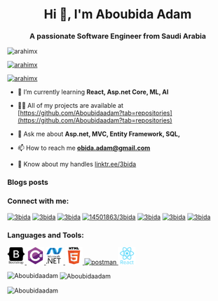 <h1 align="center">Hi 👋, I'm Aboubida Adam </h1>
<h3 align="center">A passionate Software Engineer from Saudi Arabia</h3>

<p align="left"> <img src="https://komarev.com/ghpvc/?username=arahimx&label=Profile%20views&color=0e75b6&style=flat" alt="arahimx" /> </p>

<p align="left"> <a href="https://github.com/ryo-ma/github-profile-trophy"><img src="https://github-profile-trophy.vercel.app/?username=arahimx" alt="arahimx" /></a> </p>

<p align="left"> <a href="https://twitter.com/arahimx" target="blank"><img src="https://img.shields.io/twitter/follow/arahimx?logo=twitter&style=for-the-badge" alt="arahimx" /></a> </p>

- 🌱 I’m currently learning **React, Asp.net Core, ML, AI**

- 👨‍💻 All of my projects are available at [https://github.com/Aboubidaadam?tab=repositories](https://github.com/Aboubidaadam?tab=repositories)

- 💬 Ask me about **Asp.net, MVC, Entity Framework, SQL,**

- 📫 How to reach me **obida.adam@gmail.com**

- 📄 Know about my handles [linktr.ee/3bida](https://linktr.ee/3bida)

### Blogs posts
<!-- BLOG-POST-LIST:START -->
<!-- BLOG-POST-LIST:END -->

<h3 align="left">Connect with me:</h3>
<p align="left">
<a href="https://dev.to/aboubida adam" target="blank"><img align="center" src="https://raw.githubusercontent.com/rahuldkjain/github-profile-readme-generator/master/src/images/icons/Social/devto.svg" alt="3bida" height="30" width="40" /></a>
<a href="https://twitter.com/aboubida adam" target="blank"><img align="center" src="https://raw.githubusercontent.com/rahuldkjain/github-profile-readme-generator/master/src/images/icons/Social/twitter.svg" alt="3bida" height="30" width="40" /></a>
<a href="https://linkedin.com/in/aboubida adam" target="blank"><img align="center" src="https://raw.githubusercontent.com/rahuldkjain/github-profile-readme-generator/master/src/images/icons/Social/linked-in-alt.svg" alt="3bida" height="30" width="40" /></a>
<a href="https://stackoverflow.com/users/14501863/arahimx" target="blank"><img align="center" src="https://raw.githubusercontent.com/rahuldkjain/github-profile-readme-generator/master/src/images/icons/Social/stack-overflow.svg" alt="14501863/3bida" height="30" width="40" /></a>
<a href="https://codesandbox.com/3bida" target="blank"><img align="center" src="https://raw.githubusercontent.com/rahuldkjain/github-profile-readme-generator/master/src/images/icons/Social/codesandbox.svg" alt="3bida" height="30" width="40" /></a>
<a href="https://kaggle.com/3bida" target="blank"><img align="center" src="https://raw.githubusercontent.com/rahuldkjain/github-profile-readme-generator/master/src/images/icons/Social/kaggle.svg" alt="3bida" height="30" width="40" /></a>
<a href="https://fb.com/3bida" target="blank"><img align="center" src="https://raw.githubusercontent.com/rahuldkjain/github-profile-readme-generator/master/src/images/icons/Social/facebook.svg" alt="3bida" height="30" width="40" /></a>
</p>

<h3 align="left">Languages and Tools:</h3>
<p align="left"> <a href="https://getbootstrap.com" target="_blank" rel="noreferrer"> <img src="https://raw.githubusercontent.com/devicons/devicon/master/icons/bootstrap/bootstrap-plain-wordmark.svg" alt="bootstrap" width="40" height="40"/> </a> <a href="https://www.w3schools.com/cs/" target="_blank" rel="noreferrer"> <img src="https://raw.githubusercontent.com/devicons/devicon/master/icons/csharp/csharp-original.svg" alt="csharp" width="40" height="40"/> </a> <a href="https://dotnet.microsoft.com/" target="_blank" rel="noreferrer"> <img src="https://raw.githubusercontent.com/devicons/devicon/master/icons/dot-net/dot-net-original-wordmark.svg" alt="dotnet" width="40" height="40"/> </a> <a href="https://www.w3.org/html/" target="_blank" rel="noreferrer"> <img src="https://raw.githubusercontent.com/devicons/devicon/master/icons/html5/html5-original-wordmark.svg" alt="html5" width="40" height="40"/> </a> <a href="https://postman.com" target="_blank" rel="noreferrer"> <img src="https://www.vectorlogo.zone/logos/getpostman/getpostman-icon.svg" alt="postman" width="40" height="40"/> </a> <a href="https://reactjs.org/" target="_blank" rel="noreferrer"> <img src="https://raw.githubusercontent.com/devicons/devicon/master/icons/react/react-original-wordmark.svg" alt="react" width="40" height="40"/> </a> </p>

<p><img align="left" src="https://github-readme-stats.vercel.app/api/top-langs?username=Aboubidaadam&show_icons=true&locale=en&layout=compact" alt="Aboubidaadam" /></p>

<p>&nbsp;<img align="center" src="https://github-readme-stats.vercel.app/api?username=Aboubidaadam&show_icons=true&locale=en" alt="Aboubidaadam" /></p>

<p><img align="center" src="https://github-readme-streak-stats.herokuapp.com/?user=Aboubidaadam&" alt="Aboubidaadam" /></p>
